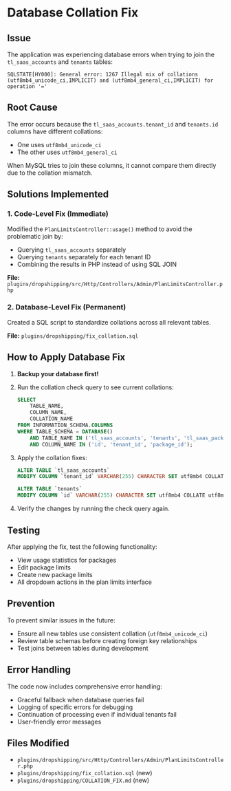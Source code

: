 # Database Collation Fix

## Issue
The application was experiencing database errors when trying to join the `tl_saas_accounts` and `tenants` tables:

```
SQLSTATE[HY000]: General error: 1267 Illegal mix of collations (utf8mb4_unicode_ci,IMPLICIT) and (utf8mb4_general_ci,IMPLICIT) for operation '='
```

## Root Cause
The error occurs because the `tl_saas_accounts.tenant_id` and `tenants.id` columns have different collations:
- One uses `utf8mb4_unicode_ci`
- The other uses `utf8mb4_general_ci`

When MySQL tries to join these columns, it cannot compare them directly due to the collation mismatch.

## Solutions Implemented

### 1. Code-Level Fix (Immediate)
Modified the `PlanLimitsController::usage()` method to avoid the problematic join by:
- Querying `tl_saas_accounts` separately
- Querying `tenants` separately for each tenant ID
- Combining the results in PHP instead of using SQL JOIN

**File:** `plugins/dropshipping/src/Http/Controllers/Admin/PlanLimitsController.php`

### 2. Database-Level Fix (Permanent)
Created a SQL script to standardize collations across all relevant tables.

**File:** `plugins/dropshipping/fix_collation.sql`

## How to Apply Database Fix

1. **Backup your database first!**
2. Run the collation check query to see current collations:
   ```sql
   SELECT 
       TABLE_NAME,
       COLUMN_NAME,
       COLLATION_NAME
   FROM INFORMATION_SCHEMA.COLUMNS 
   WHERE TABLE_SCHEMA = DATABASE() 
       AND TABLE_NAME IN ('tl_saas_accounts', 'tenants', 'tl_saas_packages')
       AND COLUMN_NAME IN ('id', 'tenant_id', 'package_id');
   ```

3. Apply the collation fixes:
   ```sql
   ALTER TABLE `tl_saas_accounts` 
   MODIFY COLUMN `tenant_id` VARCHAR(255) CHARACTER SET utf8mb4 COLLATE utf8mb4_unicode_ci;
   
   ALTER TABLE `tenants` 
   MODIFY COLUMN `id` VARCHAR(255) CHARACTER SET utf8mb4 COLLATE utf8mb4_unicode_ci;
   ```

4. Verify the changes by running the check query again.

## Testing
After applying the fix, test the following functionality:
- View usage statistics for packages
- Edit package limits
- Create new package limits
- All dropdown actions in the plan limits interface

## Prevention
To prevent similar issues in the future:
- Ensure all new tables use consistent collation (`utf8mb4_unicode_ci`)
- Review table schemas before creating foreign key relationships
- Test joins between tables during development

## Error Handling
The code now includes comprehensive error handling:
- Graceful fallback when database queries fail
- Logging of specific errors for debugging
- Continuation of processing even if individual tenants fail
- User-friendly error messages

## Files Modified
- `plugins/dropshipping/src/Http/Controllers/Admin/PlanLimitsController.php`
- `plugins/dropshipping/fix_collation.sql` (new)
- `plugins/dropshipping/COLLATION_FIX.md` (new) 